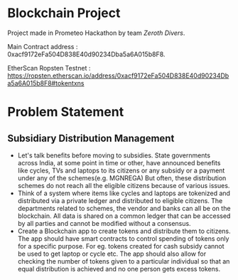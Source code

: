 # Blockchain Project 
Project made in Prometeo Hackathon by team _Zeroth Divers_.

Main Contract address : 0xacf9172eFa504D838E40d90234Dba5a6A015b8F8.

EtherScan Ropsten Testnet : https://ropsten.etherscan.io/address/0xacf9172eFa504D838E40d90234Dba5a6A015b8F8#tokentxns

# Problem Statement 
## Subsidiary Distribution Management

* Let's talk benefits before moving to subsidies. State governments across India, at some point in time or other, have announced benefits like cycles, TVs and laptops to its citizens or any subsidy or a payment under any of the schemes(e.g. MGNREGA) But often, these distribution schemes do not reach all the eligible citizens because of various issues.
* Think of a system where items like cycles and laptops are tokenized and distributed via a private ledger and distributed to eligible citizens. The departments related to schemes, the vendor and banks can all be on the blockchain. All data is shared on a common ledger that can be accessed by all parties and cannot be modified without a consensus.
* Create a Blockchain app to create tokens and distribute them to citizens. The app should have smart contracts to control spending of tokens only for a specific purpose. For eg. tokens created for cash subsidy cannot be used to get laptop or cycle etc. The app should also allow for checking the number of tokens given to a particular individual so that an equal distribution is achieved and no one person gets excess tokens.
